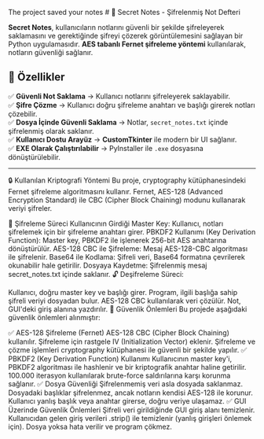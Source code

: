 The project saved your notes # 📝 Secret Notes - Şifrelenmiş Not Defteri

**Secret Notes**, kullanıcıların notlarını güvenli bir şekilde şifreleyerek saklamasını ve gerektiğinde şifreyi çözerek görüntülemesini sağlayan bir Python uygulamasıdır. **AES tabanlı Fernet şifreleme yöntemi** kullanılarak, notların güvenliği sağlanır.

## 🚀 Özellikler
✅ **Güvenli Not Saklama** → Kullanıcı notlarını şifreleyerek saklayabilir.  
✅ **Şifre Çözme** → Kullanıcı doğru şifreleme anahtarı ve başlığı girerek notları çözebilir.  
✅ **Dosya İçinde Güvenli Saklama** → Notlar, `secret_notes.txt` içinde şifrelenmiş olarak saklanır.  
✅ **Kullanıcı Dostu Arayüz** → **CustomTkinter** ile modern bir UI sağlanır.  
✅ **EXE Olarak Çalıştırılabilir** → PyInstaller ile `.exe` dosyasına dönüştürülebilir.

---
🔒 Kullanılan Kriptografi Yöntemi
Bu proje, cryptography kütüphanesindeki Fernet şifreleme algoritmasını kullanır.
Fernet, AES-128 (Advanced Encryption Standard) ile CBC (Cipher Block Chaining) modunu kullanarak veriyi şifreler.

📌 Şifreleme Süreci
Kullanıcının Girdiği Master Key: Kullanıcı, notları şifrelemek için bir şifreleme anahtarı girer.
PBKDF2 Kullanımı (Key Derivation Function): Master key, PBKDF2 ile işlenerek 256-bit AES anahtarına dönüştürülür.
AES-128 CBC ile Şifreleme: Mesaj AES-128-CBC algoritması ile şifrelenir.
Base64 ile Kodlama: Şifreli veri, Base64 formatına çevrilerek okunabilir hale getirilir.
Dosyaya Kaydetme: Şifrelenmiş mesaj secret_notes.txt içinde saklanır.
🔓 Deşifreleme Süreci:

Kullanıcı, doğru master key ve başlığı girer.
Program, ilgili başlığa sahip şifreli veriyi dosyadan bulur.
AES-128 CBC kullanılarak veri çözülür.
Not, GUI'deki giriş alanına yazdırılır.
🔐 Güvenlik Önlemleri
Bu projede aşağıdaki güvenlik önlemleri alınmıştır:

✅ AES-128 Şifreleme (Fernet)
AES-128 CBC (Cipher Block Chaining) kullanılır.
Şifreleme için rastgele IV (Initialization Vector) eklenir.
Şifreleme ve çözme işlemleri cryptography kütüphanesi ile güvenli bir şekilde yapılır.
✅ PBKDF2 (Key Derivation Function) Kullanımı
Kullanıcının master key'i, PBKDF2 algoritması ile hashlenir ve bir kriptografik anahtar haline getirilir.
100.000 iterasyon kullanılarak brute-force saldırılarına karşı korunma sağlanır.
✅ Dosya Güvenliği
Şifrelenmemiş veri asla dosyada saklanmaz.
Dosyadaki başlıklar şifrelenmez, ancak notların kendisi AES-128 ile korunur.
Kullanıcı yanlış başlık veya anahtar girerse, doğru veriye ulaşamaz.
✅ GUI Üzerinde Güvenlik Önlemleri
Şifreli veri girildiğinde GUI giriş alanı temizlenir.
Kullanıcıdan gelen giriş verileri .strip() ile temizlenir (yanlış girişleri önlemek için).
Dosya yoksa hata verilir ve program çökmez.
